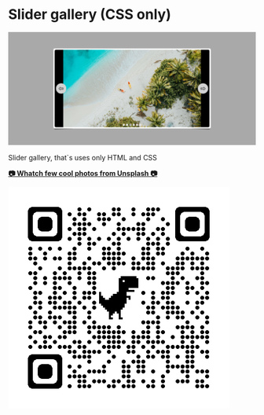 # Slider gallery (CSS only)

![screenshot](https://raw.githubusercontent.com/Shmobeny/slider-css-only/main/screenshot_site.png "This is how slider looks on my desktop ;)")

Slider gallery, that`s uses only HTML and CSS

**[📷 Whatch few cool photos from Unsplash 📷](https://shmobeny.github.io/slider-css-only/)**

![qrcode](https://raw.githubusercontent.com/Shmobeny/slider-css-only/main/qrcode.png "Try it on mobile :)")
